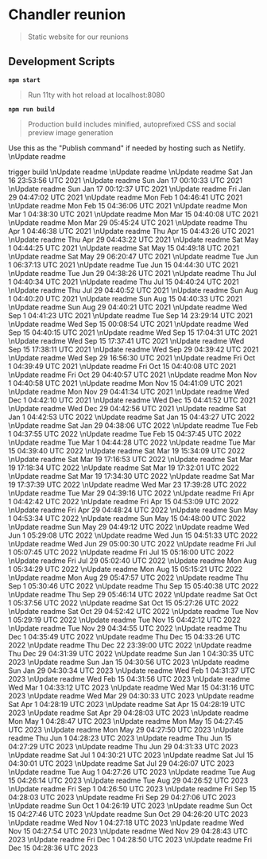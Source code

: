 # Chandler reunion

> Static website for our reunions

## Development Scripts

**`npm start`**

> Run 11ty with hot reload at localhost:8080

**`npm run build`**

> Production build includes minified, autoprefixed CSS and social preview image generation

Use this as the "Publish command" if needed by hosting such as Netlify.
\nUpdate readme

trigger build
\nUpdate readme
\nUpdate readme
\nUpdate readme Sat Jan 16 23:53:56 UTC 2021
\nUpdate readme Sun Jan 17 00:10:33 UTC 2021
\nUpdate readme Sun Jan 17 00:12:37 UTC 2021
\nUpdate readme Fri Jan 29 04:47:02 UTC 2021
\nUpdate readme Mon Feb  1 04:46:41 UTC 2021
\nUpdate readme Mon Feb 15 04:36:06 UTC 2021
\nUpdate readme Mon Mar  1 04:38:30 UTC 2021
\nUpdate readme Mon Mar 15 04:40:08 UTC 2021
\nUpdate readme Mon Mar 29 05:45:24 UTC 2021
\nUpdate readme Thu Apr  1 04:46:38 UTC 2021
\nUpdate readme Thu Apr 15 04:43:26 UTC 2021
\nUpdate readme Thu Apr 29 04:43:22 UTC 2021
\nUpdate readme Sat May  1 04:44:25 UTC 2021
\nUpdate readme Sat May 15 04:49:18 UTC 2021
\nUpdate readme Sat May 29 06:20:47 UTC 2021
\nUpdate readme Tue Jun  1 06:37:13 UTC 2021
\nUpdate readme Tue Jun 15 04:44:30 UTC 2021
\nUpdate readme Tue Jun 29 04:38:26 UTC 2021
\nUpdate readme Thu Jul  1 04:40:34 UTC 2021
\nUpdate readme Thu Jul 15 04:40:24 UTC 2021
\nUpdate readme Thu Jul 29 04:40:52 UTC 2021
\nUpdate readme Sun Aug  1 04:40:20 UTC 2021
\nUpdate readme Sun Aug 15 04:40:33 UTC 2021
\nUpdate readme Sun Aug 29 04:40:21 UTC 2021
\nUpdate readme Wed Sep  1 04:41:23 UTC 2021
\nUpdate readme Tue Sep 14 23:29:14 UTC 2021
\nUpdate readme Wed Sep 15 00:08:54 UTC 2021
\nUpdate readme Wed Sep 15 04:40:15 UTC 2021
\nUpdate readme Wed Sep 15 17:04:31 UTC 2021
\nUpdate readme Wed Sep 15 17:37:41 UTC 2021
\nUpdate readme Wed Sep 15 17:38:11 UTC 2021
\nUpdate readme Wed Sep 29 04:39:42 UTC 2021
\nUpdate readme Wed Sep 29 16:56:30 UTC 2021
\nUpdate readme Fri Oct  1 04:39:49 UTC 2021
\nUpdate readme Fri Oct 15 04:40:08 UTC 2021
\nUpdate readme Fri Oct 29 04:40:57 UTC 2021
\nUpdate readme Mon Nov  1 04:40:58 UTC 2021
\nUpdate readme Mon Nov 15 04:41:09 UTC 2021
\nUpdate readme Mon Nov 29 04:41:34 UTC 2021
\nUpdate readme Wed Dec  1 04:42:10 UTC 2021
\nUpdate readme Wed Dec 15 04:41:52 UTC 2021
\nUpdate readme Wed Dec 29 04:42:56 UTC 2021
\nUpdate readme Sat Jan  1 04:42:53 UTC 2022
\nUpdate readme Sat Jan 15 04:43:27 UTC 2022
\nUpdate readme Sat Jan 29 04:38:06 UTC 2022
\nUpdate readme Tue Feb  1 04:37:55 UTC 2022
\nUpdate readme Tue Feb 15 04:37:45 UTC 2022
\nUpdate readme Tue Mar  1 04:44:28 UTC 2022
\nUpdate readme Tue Mar 15 04:39:40 UTC 2022
\nUpdate readme Sat Mar 19 15:34:09 UTC 2022
\nUpdate readme Sat Mar 19 17:16:53 UTC 2022
\nUpdate readme Sat Mar 19 17:18:34 UTC 2022
\nUpdate readme Sat Mar 19 17:32:01 UTC 2022
\nUpdate readme Sat Mar 19 17:34:30 UTC 2022
\nUpdate readme Sat Mar 19 17:37:39 UTC 2022
\nUpdate readme Wed Mar 23 17:39:28 UTC 2022
\nUpdate readme Tue Mar 29 04:39:16 UTC 2022
\nUpdate readme Fri Apr  1 04:42:42 UTC 2022
\nUpdate readme Fri Apr 15 04:53:09 UTC 2022
\nUpdate readme Fri Apr 29 04:48:24 UTC 2022
\nUpdate readme Sun May  1 04:53:34 UTC 2022
\nUpdate readme Sun May 15 04:48:00 UTC 2022
\nUpdate readme Sun May 29 04:49:12 UTC 2022
\nUpdate readme Wed Jun  1 05:29:08 UTC 2022
\nUpdate readme Wed Jun 15 04:51:33 UTC 2022
\nUpdate readme Wed Jun 29 05:00:30 UTC 2022
\nUpdate readme Fri Jul  1 05:07:45 UTC 2022
\nUpdate readme Fri Jul 15 05:16:00 UTC 2022
\nUpdate readme Fri Jul 29 05:02:40 UTC 2022
\nUpdate readme Mon Aug  1 05:34:29 UTC 2022
\nUpdate readme Mon Aug 15 05:15:21 UTC 2022
\nUpdate readme Mon Aug 29 05:47:57 UTC 2022
\nUpdate readme Thu Sep  1 05:30:46 UTC 2022
\nUpdate readme Thu Sep 15 05:40:38 UTC 2022
\nUpdate readme Thu Sep 29 05:46:14 UTC 2022
\nUpdate readme Sat Oct  1 05:37:56 UTC 2022
\nUpdate readme Sat Oct 15 05:27:26 UTC 2022
\nUpdate readme Sat Oct 29 04:52:42 UTC 2022
\nUpdate readme Tue Nov  1 05:29:19 UTC 2022
\nUpdate readme Tue Nov 15 04:42:12 UTC 2022
\nUpdate readme Tue Nov 29 04:34:55 UTC 2022
\nUpdate readme Thu Dec  1 04:35:49 UTC 2022
\nUpdate readme Thu Dec 15 04:33:26 UTC 2022
\nUpdate readme Thu Dec 22 23:39:00 UTC 2022
\nUpdate readme Thu Dec 29 04:31:39 UTC 2022
\nUpdate readme Sun Jan  1 04:30:35 UTC 2023
\nUpdate readme Sun Jan 15 04:30:56 UTC 2023
\nUpdate readme Sun Jan 29 04:30:34 UTC 2023
\nUpdate readme Wed Feb  1 04:31:37 UTC 2023
\nUpdate readme Wed Feb 15 04:31:56 UTC 2023
\nUpdate readme Wed Mar  1 04:33:12 UTC 2023
\nUpdate readme Wed Mar 15 04:31:16 UTC 2023
\nUpdate readme Wed Mar 29 04:30:33 UTC 2023
\nUpdate readme Sat Apr  1 04:28:19 UTC 2023
\nUpdate readme Sat Apr 15 04:28:19 UTC 2023
\nUpdate readme Sat Apr 29 04:28:03 UTC 2023
\nUpdate readme Mon May  1 04:28:47 UTC 2023
\nUpdate readme Mon May 15 04:27:45 UTC 2023
\nUpdate readme Mon May 29 04:27:50 UTC 2023
\nUpdate readme Thu Jun  1 04:28:23 UTC 2023
\nUpdate readme Thu Jun 15 04:27:29 UTC 2023
\nUpdate readme Thu Jun 29 04:31:33 UTC 2023
\nUpdate readme Sat Jul  1 04:30:21 UTC 2023
\nUpdate readme Sat Jul 15 04:30:01 UTC 2023
\nUpdate readme Sat Jul 29 04:26:07 UTC 2023
\nUpdate readme Tue Aug  1 04:27:26 UTC 2023
\nUpdate readme Tue Aug 15 04:26:14 UTC 2023
\nUpdate readme Tue Aug 29 04:26:52 UTC 2023
\nUpdate readme Fri Sep  1 04:26:50 UTC 2023
\nUpdate readme Fri Sep 15 04:28:03 UTC 2023
\nUpdate readme Fri Sep 29 04:27:06 UTC 2023
\nUpdate readme Sun Oct  1 04:26:19 UTC 2023
\nUpdate readme Sun Oct 15 04:27:46 UTC 2023
\nUpdate readme Sun Oct 29 04:26:20 UTC 2023
\nUpdate readme Wed Nov  1 04:27:18 UTC 2023
\nUpdate readme Wed Nov 15 04:27:54 UTC 2023
\nUpdate readme Wed Nov 29 04:28:43 UTC 2023
\nUpdate readme Fri Dec  1 04:28:50 UTC 2023
\nUpdate readme Fri Dec 15 04:28:36 UTC 2023
